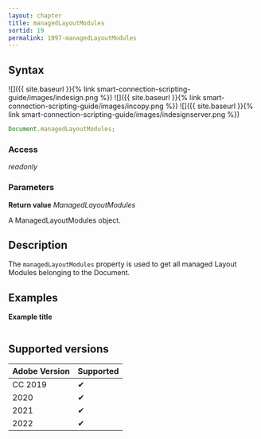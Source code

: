 ```yaml
---
layout: chapter
title: managedLayoutModules
sortid: 19
permalink: 1097-managedLayoutModules
---
```

## Syntax

![]({{ site.baseurl }}{% link smart-connection-scripting-guide/images/indesign.png %}) ![]({{ site.baseurl }}{% link smart-connection-scripting-guide/images/incopy.png %}) ![]({{ site.baseurl }}{% link smart-connection-scripting-guide/images/indesignserver.png %})
```javascript
Document.managedLayoutModules;
```

### Access

*readonly*

### Parameters

**Return value** *ManagedLayoutModules*

A ManagedLayoutModules object.

## Description

The `managedLayoutModules` property is used to get all managed Layout Modules belonging to the Document.

## Examples

**Example title**

```javascript
```

## Supported versions

| Adobe Version | Supported |
|---------------|---------|
| CC 2019       | ✔       |
| 2020          | ✔       |
| 2021          | ✔       |
| 2022          | ✔         |
